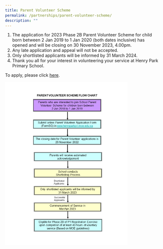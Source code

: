 ```yaml
---
title: Parent Volunteer Scheme
permalink: /partnerships/parent-volunteer-scheme/
description: ""
---
```

1.  The application for 2023 Phase 2B Parent Volunteer Scheme for child born between 2 Jan 2019 to 1 Jan 2020 (both dates inclusive) has opened and will be closing on 30 November 2023, 4.00pm.
2.  Any late application and appeal will not be accepted.&nbsp;
3.  Only shortlisted applicants will be informed by 31 March 2024.
4.  Thank you all for your interest in volunteering your service at Henry Park Primary School.

To apply, please click&nbsp;[here](https://form.gov.sg/5e60bce1835c4b0016dc6e26).

<img src="/images/PV_Flowchart2022.png" style="width:80%">
